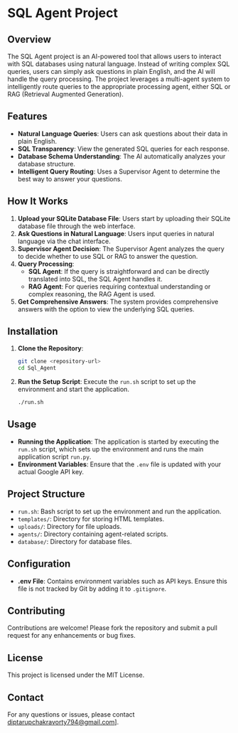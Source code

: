 


          
# SQL Agent Project

## Overview

The SQL Agent project is an AI-powered tool that allows users to interact with SQL databases using natural language. Instead of writing complex SQL queries, users can simply ask questions in plain English, and the AI will handle the query processing. The project leverages a multi-agent system to intelligently route queries to the appropriate processing agent, either SQL or RAG (Retrieval Augmented Generation).

## Features

- **Natural Language Queries**: Users can ask questions about their data in plain English.
- **SQL Transparency**: View the generated SQL queries for each response.
- **Database Schema Understanding**: The AI automatically analyzes your database structure.
- **Intelligent Query Routing**: Uses a Supervisor Agent to determine the best way to answer your questions.

## How It Works

1. **Upload your SQLite Database File**: Users start by uploading their SQLite database file through the web interface.
2. **Ask Questions in Natural Language**: Users input queries in natural language via the chat interface.
3. **Supervisor Agent Decision**: The Supervisor Agent analyzes the query to decide whether to use SQL or RAG to answer the question.
4. **Query Processing**:
   - **SQL Agent**: If the query is straightforward and can be directly translated into SQL, the SQL Agent handles it.
   - **RAG Agent**: For queries requiring contextual understanding or complex reasoning, the RAG Agent is used.
5. **Get Comprehensive Answers**: The system provides comprehensive answers with the option to view the underlying SQL queries.

## Installation

1. **Clone the Repository**:
   ```bash
   git clone <repository-url>
   cd Sql_Agent
   ```

2. **Run the Setup Script**:
   Execute the `run.sh` script to set up the environment and start the application.
   ```bash
   ./run.sh
   ```

## Usage

- **Running the Application**: The application is started by executing the `run.sh` script, which sets up the environment and runs the main application script `run.py`.
- **Environment Variables**: Ensure that the `.env` file is updated with your actual Google API key.

## Project Structure

- `run.sh`: Bash script to set up the environment and run the application.
- `templates/`: Directory for storing HTML templates.
- `uploads/`: Directory for file uploads.
- `agents/`: Directory containing agent-related scripts.
- `database/`: Directory for database files.

## Configuration

- **.env File**: Contains environment variables such as API keys. Ensure this file is not tracked by Git by adding it to `.gitignore`.

## Contributing

Contributions are welcome! Please fork the repository and submit a pull request for any enhancements or bug fixes.

## License

This project is licensed under the MIT License.

## Contact

For any questions or issues, please contact diptarupchakravorty794@gmail.com].



        
